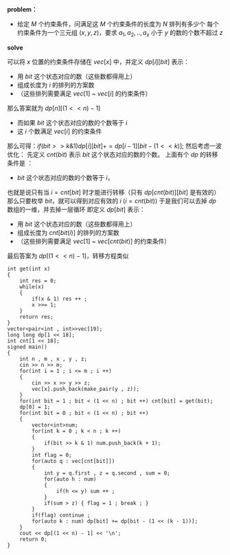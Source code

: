 **problem：**

+ 给定 $M$ 个约束条件，问满足这 $M$ 个约束条件的长度为 $N$ 排列有多少个
  每个约束条件为一个三元组 $(x , y, z)$，要求 $a_1,a_2,..,a_x$ 小于 $y$ 的数的个数不超过 $z$ 

**solve**

可以将 $x$ 位置的约束条件存储在 $vec[x]$ 中，并定义 $dp[i][bit]$ 表示：

+ 用 $bit$ 这个状态对应的数（这些数都得用上）
+ 组成长度为 $i$ 的排列的方案数
+ （这些排列需要满足  $vec[1]$ ~ $vec[i]$ 的约束条件）

那么答案就为 $dp[n][(1 << n) - 1]$

+ 而如果 $bit$ 这个状态对应的数的个数等于 $i$
+ 这 $i$ 个数满足 $vec[i]$ 的约束条件

那么可得：$if(bit >> k \& 1) dp[i][bit] += dp[i - 1][bit - (1 << k)];$
然后考虑一波优化：
先定义 $cnt(bit)$ 表示 $bit$ 这个状态对应的数的个数。
上面有个 $dp$ 的转移条件是 ：

+ $bit$ 这个状态对应的数的个数等于 $i$，

也就是说只有当 $i = cnt[bit]$ 时才能进行转移（只有 $dp[cnt(bit)][bit]$ 是有效的）
那么只要枚举 $bit$，就可以得到对应有效的 $i$ ($i = cnt(bit)$)
于是我们可以去掉 $dp$ 数组的一维，并去掉一层循环
即定义 $dp[bit]$ 表示：

+ 用 $bit$ 这个状态对应的数（这些数都得用上）
+ 组成长度为 $cnt[bit(i)]$ 的排列的方案数
+ （这些排列需要满足  $vec[1]$ ~ $vec[cnt(bit)]$ 的约束条件）

最后答案为 $dp[(1 << n) - 1]$，转移方程类似

```text
int get(int x)
{
	int res = 0;
	while(x)
	{
		if(x & 1) res ++ ;	
		x >>= 1;
	}
	return res;
}
vector<pair<int , int>>vec[19];
long long dp[1 << 18];
int cnt[1 << 18];
signed main()
{
	int n , m , x , y , z;
	cin >> n >> m;
	for(int i = 1 ; i <= m ; i ++)
	{
		cin >> x >> y >> z;
		vec[x].push_back(make_pair(y , z));
	}
	for(int bit = 1 ; bit < (1 << n) ; bit ++) cnt[bit] = get(bit);
	dp[0] = 1;
	for(int bit = 0 ; bit < (1 << n) ; bit ++)
	{
		vector<int>num;	
		for(int k = 0 ; k < n ; k ++)
		{
			if(bit >> k & 1) num.push_back(k + 1);
		}
		int flag = 0;
		for(auto q : vec[cnt[bit]])
		{
			int y = q.first , z = q.second , sum = 0;
			for(auto h : num)
			{
				if(h <= y) sum ++ ;
			}	
			if(sum > z) { flag = 1 ; break ; }
		}	
		if(flag) continue ;	
		for(auto k : num) dp[bit] += dp[bit - (1 << (k - 1))];
	} 
	cout << dp[(1 << n) - 1] << '\n';
	return 0;
}